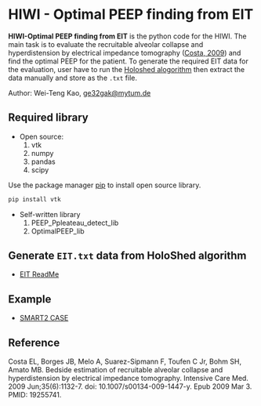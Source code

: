 # HIWI - Optimal PEEP finding from EIT

**HIWI-Optimal PEEP finding from EIT** is the python code for the HIWI. The main task is to evaluate the recruitable alveolar
collapse and hyperdistension by electrical impedance tomography ([Costa, 2009](https://pubmed.ncbi.nlm.nih.gov/19255741/)) and find the optimal PEEP for the patient.
To generate the required EIT data for the evaluation, user have to run the [Holoshed alogorithm](https://gitlab.com/xenotaph3/holoshed) then extract the data manually and store as the ```.txt``` file.

Author: Wei-Teng Kao, ge32gak@mytum.de

## Required library
- Open source:
  1. vtk
  2. numpy
  3. pandas
  4. scipy

Use the package manager [pip](https://pip.pypa.io/en/stable/) to install open source library.

```bash
pip install vtk
```
- Self-written library
  1. PEEP_Ppleateau_detect_lib
  2. OptimalPEEP_lib

## Generate ```EIT.txt``` data from HoloShed algorithm
 - [EIT ReadMe](/doc/GenerateEIT_holoshed.md)

## Example
 - [SMART2 CASE](/Example/Example_for_meas.ipynb)
  
## Reference
 Costa EL, Borges JB, Melo A, Suarez-Sipmann F, Toufen C Jr, Bohm SH, Amato MB. Bedside estimation of recruitable alveolar collapse and hyperdistension by electrical impedance tomography. Intensive Care Med. 2009 Jun;35(6):1132-7. doi: 10.1007/s00134-009-1447-y. Epub 2009 Mar 3. PMID: 19255741.
  










